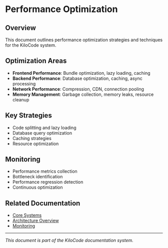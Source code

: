 # Performance Optimization

## Overview
This document outlines performance optimization strategies and techniques for the KiloCode system.

## Optimization Areas
- **Frontend Performance**: Bundle optimization, lazy loading, caching
- **Backend Performance**: Database optimization, caching, async processing
- **Network Performance**: Compression, CDN, connection pooling
- **Memory Management**: Garbage collection, memory leaks, resource cleanup

## Key Strategies
- Code splitting and lazy loading
- Database query optimization
- Caching strategies
- Resource optimization

## Monitoring
- Performance metrics collection
- Bottleneck identification
- Performance regression detection
- Continuous optimization

## Related Documentation
- [Core Systems](CORE_SYSTEMS.md)
- [Architecture Overview](ARCHITECTURE_OVERVIEW.md)
- [Monitoring](MONITORING.md)

---
*This document is part of the KiloCode documentation system.*
